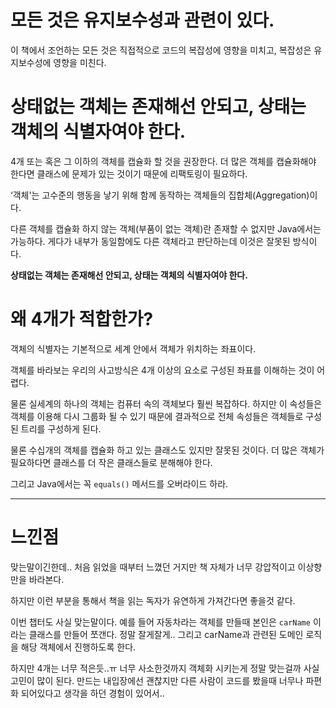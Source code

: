 # 모든 것은 유지보수성과 관련이 있다.

이 책에서 조언하는 모든 것은 직접적으로 코드의 복잡성에 영향을 미치고, 복잡성은 유지보수성에 영향을 미친다.

# 상태없는 객체는 존재해선 안되고, 상태는 객체의 식별자여야 한다.

4개 또는 혹은 그 이하의 객체를 캡슐화 할 것을 권장한다. 더 많은 객체를 캡슐화해야 한다면 클래스에 문제가 있는 것이기 때문에 리팩토링이 필요하다.

‘객체'는 고수준의 행동을 낳기 위해 함께 동작하는 객체들의 집합체(Aggregation)이다.

다른 객체를 캡슐화 하지 않는 객체(부품이 없는 객체)란 존재할 수 없지만 Java에서는 가능하다. 게다가 내부가 동일함에도 다른 객체라고 판단하는데 이것은 잘못된 방식이다.

**상태없는 객체는 존재해선 안되고, 상태는 객체의 식별자여야 한다.**

# 왜 4개가 적합한가?

객체의 식별자는 기본적으로 세계 안에서 객체가 위치하는 좌표이다.

객체를 바라보는 우리의 사고방식은 4개 이상의 요소로 구성된 좌표를 이해하는 것이 어렵다. 

물론 실세계의 하나의 객체는 컴퓨터 속의 객체보다 훨씬 복잡하다. 하지만 이 속성들은 객체를 이용해 다시 그룹화 될 수 있기 때문에 결과적으로 전체 속성들은 객체들로 구성된 트리를 구성하게 된다.

물론 수십개의 객체를 캡슐화 하고 있는 클래스도 있지만 잘못된 것이다. 더 많은 객체가 필요하다면 클래스를 더 작은 클래스들로 분해해야 한다.

그리고 Java에서는 꼭 `equals()` 메서드를 오버라이드 하라.

---

# 느낀점

맞는말이긴한데.. 처음 읽었을 때부터 느꼈던 거지만 책 자체가 너무 강압적이고 이상향만을 바라본다.

하지만 이런 부분을 통해서 책을 읽는 독자가 유연하게 가져간다면 좋을것 같다.

이번 챕터도 사실 맞는말이다. 예를 들어 자동차라는 객체를 만들때 본인은 `carName` 이라는 클래스를 만들어 쪼갠다. 정말 잘게잘게.. 그리고 carName과 관련된 도메인 로직을 해당 객체에서 진행하도록 한다.

하지만 4개는 너무 적은듯..ㅠ 너무 사소한것까지 객체화 시키는게 정말 맞는걸까 사실 고민이 많이 된다. 만드는 내입장에선 괜찮지만 다른 사람이 코드를 봤을때 너무나 파편화 되어있다고 생각을 하던 경험이 있어서..
